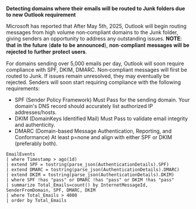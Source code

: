**Detecting domains where their emails will be routed to Junk folders due to new Outlook requirement**

Microsoft has reported that After May 5th, 2025, Outlook will begin routing messages from high volume non‐compliant domains to the Junk folder, giving senders an opportunity to address any outstanding issues.
𝐍𝐎𝐓𝐄: 𝐭𝐡𝐚𝐭 𝐢𝐧 𝐭𝐡𝐞 𝐟𝐮𝐭𝐮𝐫𝐞 (𝐝𝐚𝐭𝐞 𝐭𝐨 𝐛𝐞 𝐚𝐧𝐧𝐨𝐮𝐧𝐜𝐞𝐝), 𝐧𝐨𝐧-𝐜𝐨𝐦𝐩𝐥𝐢𝐚𝐧𝐭 𝐦𝐞𝐬𝐬𝐚𝐠𝐞𝐬 𝐰𝐢𝐥𝐥 𝐛𝐞 𝐫𝐞𝐣𝐞𝐜𝐭𝐞𝐝 𝐭𝐨 𝐟𝐮𝐫𝐭𝐡𝐞𝐫 𝐩𝐫𝐨𝐭𝐞𝐜𝐭 𝐮𝐬𝐞𝐫𝐬. 

For domains sending over 5,000 emails per day, Outlook will soon require compliance with SPF, DKIM, DMARC. Non‐compliant messages will first be routed to Junk. If issues remain unresolved, they may eventually be rejected. Senders will soon start requiring compliance with the following requirements: 

- SPF (Sender Policy Framework)
Must Pass for the sending domain.
Your domain's DNS record should accurately list authorized IP addresses/hosts.
- DKIM (DomainKeys Identified Mail)
Must Pass to validate email integrity and authenticity.
- DMARC (Domain-based Message Authentication, Reporting, and Conformance)
At least p=none and align with either SPF or DKIM (preferably both).

```
EmailEvents
| where Timestamp > ago(1d)
| extend SPF = tostring(parse_json(AuthenticationDetails).SPF)
| extend DMARC = tostring(parse_json(AuthenticationDetails).DMARC)
| extend DKIM = tostring(parse_json(AuthenticationDetails).DKIM)
| where SPF !has "pass" or DMARC !has "pass" or DKIM !has "pass"
| summarize Total_Emails=count() by InternetMessageId, SenderFromDomain, SPF, DMARC, DKIM
| where Total_Emails > 4000
| order by Total_Emails
```
